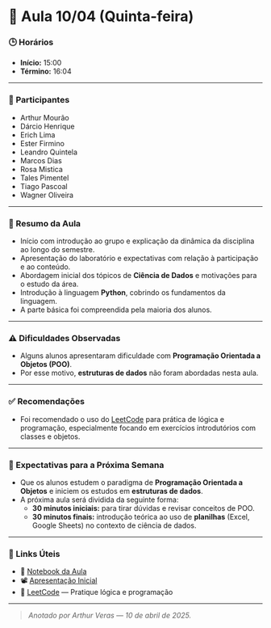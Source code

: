 # 🧭 Aula 10/04 (Quinta-feira)

### 🕒 Horários
- **Início:** 15:00  
- **Término:** 16:04  

---

### 👥 Participantes
- Arthur Mourão  
- Dárcio Henrique  
- Erich Lima  
- Ester Firmino  
- Leandro Quintela  
- Marcos Dias  
- Rosa Mistica  
- Tales Pimentel  
- Tiago Pascoal  
- Wagner Oliveira  

---

### 📌 Resumo da Aula

- Início com introdução ao grupo e explicação da dinâmica da disciplina ao longo do semestre.
- Apresentação do laboratório e expectativas com relação à participação e ao conteúdo.
- Abordagem inicial dos tópicos de **Ciência de Dados** e motivações para o estudo da área.
- Introdução à linguagem **Python**, cobrindo os fundamentos da linguagem.
- A parte básica foi compreendida pela maioria dos alunos.

---

### ⚠️ Dificuldades Observadas

- Alguns alunos apresentaram dificuldade com **Programação Orientada a Objetos (POO)**.
- Por esse motivo, **estruturas de dados** não foram abordadas nesta aula.

---

### ✅ Recomendações

- Foi recomendado o uso do [LeetCode](https://leetcode.com) para prática de lógica e programação, especialmente focando em exercícios introdutórios com classes e objetos.

---

### 📆 Expectativas para a Próxima Semana

- Que os alunos estudem o paradigma de **Programação Orientada a Objetos** e iniciem os estudos em **estruturas de dados**.
- A próxima aula será dividida da seguinte forma:
  - **30 minutos iniciais:** para tirar dúvidas e revisar conceitos de POO.
  - **30 minutos finais:** introdução teórica ao uso de **planilhas** (Excel, Google Sheets) no contexto de ciência de dados.

---

### 🔗 Links Úteis

- 📓 [Notebook da Aula](https://colab.research.google.com/drive/1vZ1w897irU9gNOaSLvEJuPgJH-LJXicA?usp=drive_link)  
- 📽️ [Apresentação Inicial](https://docs.google.com/presentation/d/11c07c8XkbwpVkYPtUFEWdnBz8B4f0XdM/edit?usp=drive_link&ouid=114256372503945646351&rtpof=true&sd=true)  
- 🧠 [LeetCode](https://leetcode.com) — Pratique lógica e programação

---

> _Anotado por Arthur Veras — 10 de abril de 2025._
